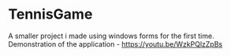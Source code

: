 # TennisGame

A smaller project i made using windows forms for the first time.
Demonstration of the application - https://youtu.be/WzkPQlzZpBs
